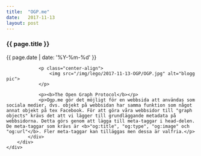```yaml
---
title:  "OGP.me"
date:   2017-11-13
layout: post
---
```

<div class="section post-content--{{ page.date | date: '%Y-%m-%d' }}">
    <div class="card">
        <div class="container">
            <div class="col s10 post-content">
                <h3>{{ page.title }}</h3>
                <p class="post-date">{{ page.date | date: '%Y-%m-%d' }}</p>
                
                <p class="center-align">
                    <img src="/img/lego/2017-11-13-OGP/OGP.jpg" alt="blogg pic">
                </p>
                                
                <p><b>The Open Graph Protocol</b></p>
                <p>Ogp.me gör det möjligt för en webbsida att användas som sociala medier, dvs. objekt på webbsidan har samma funktion som något annat objekt på tex Facebook. För att göra våra webbsidor till "graph objects" krävs det att vi lägger till grundläggande metadata på webbsidorna. Detta görs genom att lägga till meta-taggar i head-delen. De meta-taggar som krävs är <b>"og:title", "og:type", "og:image" och "og:url"</b>. Fler meta-taggar kan tilläggas men dessa är valfria.</p>
            </div>
        </div>
    </div>
</div>